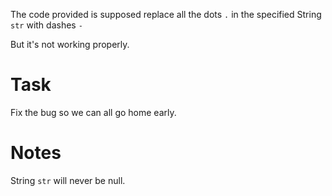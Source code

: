 The code provided is supposed replace all the dots `.` in the specified String `str` with dashes `-`

But it's not working properly.

# Task

Fix the bug so we can all go home early.

# Notes

String `str` will never be null.
